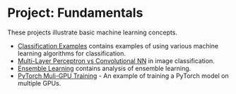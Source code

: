 # Project: Fundamentals

These projects illustrate basic machine learning concepts.

- [Classification Examples](https://github.com/efarish/portfolio/blob/main/fundamentals/Classification_Examples.ipynb) contains examples of using various machine learning algorithms for classification. 
- [Multi-Layer Perceptron vs Convolutional NN](https://github.com/efarish/portfolio/blob/main/fundamentals/MLP_vs_CNN_Classification.ipynb) in image classification.
- [Ensemble Learning](https://github.com/efarish/portfolio/blob/main/fundamentals/Ensemble_Learning.ipynb) contains analysis of ensemble learning.
- [PyTorch Muli-GPU Training](https://github.com/efarish/portfolio/tree/main/fundamentals/multi_gpu) - An example of training a PyTorch model on multiple GPUs. 

